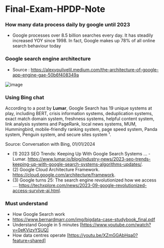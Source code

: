 # Final-Exam-HPDP-Note
### How many data process daily  by google until 2023
- Google processes over 8.5 billion searches every day. It has steadily increased YOY since 1998. In fact, Google makes up 78% of all online search behaviour today
### Google search engine architecture
- Source : https://alexypulivelil.medium.com/the-architecture-of-google-app-engine-gae-50b6f408349a
  
![image](https://github.com/Nurunnajwa12/Final-Exam-HPDP-Note/assets/89633522/4c09900f-df03-4d74-837c-f62e6fbd1e85)
### Using Bing chat
According to a post by **Lumar**, Google Search has 19 unique systems at play, including BERT, crisis information systems, deduplication systems, exact match domain system, freshness systems, helpful content system, link analysis systems and PageRank, local news systems, MUM, Hummingbird, mobile-friendly ranking system, page speed system, Panda system, Penguin system, and secure sites system ¹. 

Source: Conversation with Bing, 01/01/2024
- (1) 2023 SEO Trends: Keeping Up With Google Search Systems ... - Lumar. https://www.lumar.io/blog/industry-news/2023-seo-trends-keeping-up-with-google-search-systems-algorithms-updates/.
- (2) Google Cloud Architecture Framework. https://cloud.google.com/architecture/framework.
- (3) Google turns 25: The search engine revolutionized how we access .... https://techxplore.com/news/2023-09-google-revolutionized-access-survive-ai.html.

### Must understand
- How Google Search work
- https://www.bernardmarr.com/img/bigdata-case-studybook_final.pdf
- Understand Google in 5 minutes [https://www.youtube.com/watch?v=0eKVizvYSUQ]
- How data centres operate [https://youtu.be/XZmGGAbHqa0?feature=shared]
